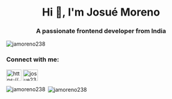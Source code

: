<h1 align="center">Hi 👋, I'm Josué Moreno</h1>
<h3 align="center">A passionate frontend developer from India</h3>

<p align="left"> <img src="https://komarev.com/ghpvc/?username=jamoreno238&label=Profile%20views&color=0e75b6&style=flat" alt="jamoreno238" /> </p>

<h3 align="left">Connect with me:</h3>
<p align="left">
<a href="https://linkedin.com/in/https://www.linkedin.com/in/josue-moreno-developer/" target="blank"><img align="center" src="https://raw.githubusercontent.com/rahuldkjain/github-profile-readme-generator/master/src/images/icons/Social/linked-in-alt.svg" alt="https://www.linkedin.com/in/josue-moreno-developer/" height="30" width="40" /></a>
<a href="https://instagram.com/josue23_08" target="blank"><img align="center" src="https://raw.githubusercontent.com/rahuldkjain/github-profile-readme-generator/master/src/images/icons/Social/instagram.svg" alt="josue23_08" height="30" width="40" /></a>
</p>
<p><img align="left" src="https://github-readme-stats.vercel.app/api/top-langs?username=jamoreno238&show_icons=true&locale=en&layout=compact" alt="jamoreno238" /></p>

<p>&nbsp;<img align="center" src="https://github-readme-stats.vercel.app/api?username=jamoreno238&show_icons=true&locale=en" alt="jamoreno238" /></p>
